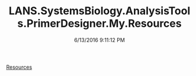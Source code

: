 ﻿---
title: LANS.SystemsBiology.AnalysisTools.PrimerDesigner.My.Resources
date: 6/13/2016 9:11:12 PM
---

[Resources](T-LANS.SystemsBiology.AnalysisTools.PrimerDesigner.My.Resources.Resources.html)
